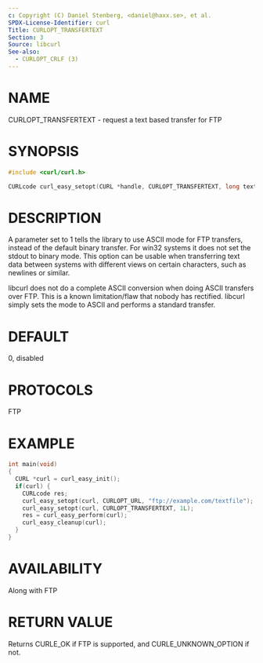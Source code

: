 ```yaml
---
c: Copyright (C) Daniel Stenberg, <daniel@haxx.se>, et al.
SPDX-License-Identifier: curl
Title: CURLOPT_TRANSFERTEXT
Section: 3
Source: libcurl
See-also:
  - CURLOPT_CRLF (3)
---
```


# NAME

CURLOPT_TRANSFERTEXT - request a text based transfer for FTP

# SYNOPSIS

~~~c
#include <curl/curl.h>

CURLcode curl_easy_setopt(CURL *handle, CURLOPT_TRANSFERTEXT, long text);
~~~

# DESCRIPTION

A parameter set to 1 tells the library to use ASCII mode for FTP transfers,
instead of the default binary transfer. For win32 systems it does not set the
stdout to binary mode. This option can be usable when transferring text data
between systems with different views on certain characters, such as newlines
or similar.

libcurl does not do a complete ASCII conversion when doing ASCII transfers
over FTP. This is a known limitation/flaw that nobody has rectified. libcurl
simply sets the mode to ASCII and performs a standard transfer.

# DEFAULT

0, disabled

# PROTOCOLS

FTP

# EXAMPLE

~~~c
int main(void)
{
  CURL *curl = curl_easy_init();
  if(curl) {
    CURLcode res;
    curl_easy_setopt(curl, CURLOPT_URL, "ftp://example.com/textfile");
    curl_easy_setopt(curl, CURLOPT_TRANSFERTEXT, 1L);
    res = curl_easy_perform(curl);
    curl_easy_cleanup(curl);
  }
}
~~~

# AVAILABILITY

Along with FTP

# RETURN VALUE

Returns CURLE_OK if FTP is supported, and CURLE_UNKNOWN_OPTION if not.
